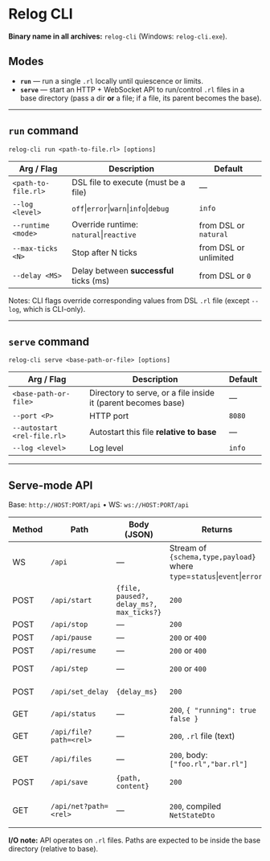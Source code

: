 # Relog CLI

**Binary name in all archives:** `relog-cli` (Windows: `relog-cli.exe`).

## Modes

* **`run`** — run a single `.rl` locally until quiescence or limits.
* **`serve`** — start an HTTP + WebSocket API to run/control `.rl` files in a base directory (pass a dir **or** a file; if a file, its parent becomes the base).

---

## `run` command

`relog-cli run <path-to-file.rl> [options]`

| Arg / Flag          | Description                             | Default               |
| ------------------- | --------------------------------------- | --------------------- |
| `<path-to-file.rl>` | DSL file to execute (must be a file)    | —                     |
| `--log <level>`     | `off`\|`error`\|`warn`\|`info`\|`debug` | `info`                |
| `--runtime <mode>`  | Override runtime: `natural`\|`reactive` | from DSL or `natural` |
| `--max-ticks <N>`   | Stop after N ticks                      | from DSL or unlimited |
| `--delay <MS>`      | Delay between **successful** ticks (ms) | from DSL or `0`       |

Notes: CLI flags override corresponding values from DSL `.rl` file (except `--log`, which is CLI-only).

---

## `serve` command

`relog-cli serve <base-path-or-file> [options]`

| Arg / Flag                  | Description                                                   | Default |
| --------------------------- | ------------------------------------------------------------- | ------- |
| `<base-path-or-file>`       | Directory to serve, or a file inside it (parent becomes base) | —       |
| `--port <P>`                | HTTP port                                                     | `8080`  |
| `--autostart <rel-file.rl>` | Autostart this file **relative to base**                      | —       |
| `--log <level>`             | Log level                                                     | `info`  |

---

## Serve-mode API

Base: `http://HOST:PORT/api` • WS: `ws://HOST:PORT/api`

| Method | Path | Body (JSON) | Returns | Notes |
| --- | --- | --- | --- | --- |
| WS | `/api` | — | Stream of `{schema,type,payload}` where `type`=`status`\|`event`\|`error`. | Realtime status/events/errors. |
| POST | `/api/start` | `{file, paused?, delay_ms?, max_ticks?}` | `200` | `file` is path **relative to base**; starts a run. |
| POST | `/api/stop` | — | `200` | Stops current run. |
| POST | `/api/pause` | — | `200` or `400` | Pauses run. |
| POST | `/api/resume` | — | `200` or `400` | Resumes run. |
| POST | `/api/step` | — | `200` or `400` | Executes single manual step. |
| POST | `/api/set_delay` | `{delay_ms}` | `200` | Sets inter-step delay. |
| GET | `/api/status` | — | `200`, `{ "running": true \| false }` | Current run state. |
| GET | `/api/file?path=<rel>` | — | `200`, `.rl` file (text) | Reads file inside base. |
| GET | `/api/files` | — | `200`, body: `["foo.rl","bar.rl"]` | Lists `.rl` files in base. |
| POST | `/api/save` | `{path, content}` | `200` | Saves `.rl` **inside base**. |
| GET | `/api/net?path=<rel>` | — | `200`, compiled `NetStateDto` | For provided path or current run if omitted. |

**I/O note:** API operates on `.rl` files. Paths are expected to be inside the base directory (relative to base).

